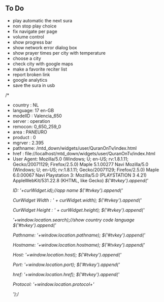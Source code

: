 <h2>To Do</h2>
<ul>
	<li>play automatic the next sura</li>
	<li>non stop play choice</li>
	<li>fix navigate per page</li>
	<li>volume control</li>
	<li>show progress bar</li>
	<li>show network error dialog box</li>
	<li>show prayer times per city with temperature</li>
	<li>choose a city</li>
	<li>check city with google maps</li>
	<li>make a favorite reciter list</li>
	<li>report broken link</li>
	<li>google analytics</li>
	<li>save the sura in usb</li>
</ul>

/*
 * country : NL
 * language: 17 en-GB
 * modelID : Valencia_650
 * server : operation
 * remocon: 0_650_259_0
 * area : PANEURO
 * product : 0
 * mgrver : 2.395
 * pathname: /mtd_down/widgets/user/QuranOnTv/index.html
 * href : file://localhost/mtd_down/widgets/user/QuranOnTv/index.html
 * User Agent: Mozilla/5.0 (Windows; U; en-US; rv:1.8.1.11; Gecko/20071129; Firefox/2.5.0) Maple 5.1.00277 Navi
			   Mozilla/5.0 (Windows; U; en-US; rv:1.8.1.11; Gecko/20071129; Firefox/2.5.0) Maple 6.0.00067 Navi
Playstation 3: Mozilla/5.0 (PLAYSTATION 3 4.21) AppleWebKit/531.22.8 (KHTML, like Gecko)
*$('#tvkey').append('<p>ID: '+curWidget.id);//app name
$('#tvkey').append('</p><p>CurWidget Width : ' + curWidget.width);
$('#tvkey').append('</p><p>CurWidget Height : ' + curWidget.height);
$('#tvkey').append('</p><p>'+window.location.search);//show country code language
$('#tvkey').append('</p><p>Pathname: '+window.location.pathname);
$('#tvkey').append('</p><p>Hostname: '+window.location.hostname);
$('#tvkey').append('</p><p>Host: '+window.location.host);
$('#tvkey').append('</p><p>Port: '+window.location.port);
$('#tvkey').append('</p><p>href: '+window.location.href);
$('#tvkey').append('</p><p>Protocol: '+window.location.protocol+'</p>');*/